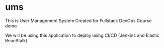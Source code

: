 # ums

This is User Management System Created for Fullstack DevOps Course demo

We will be using this application to deploy using CI/CD (Jenkins and Elastic BeanStalk) 
